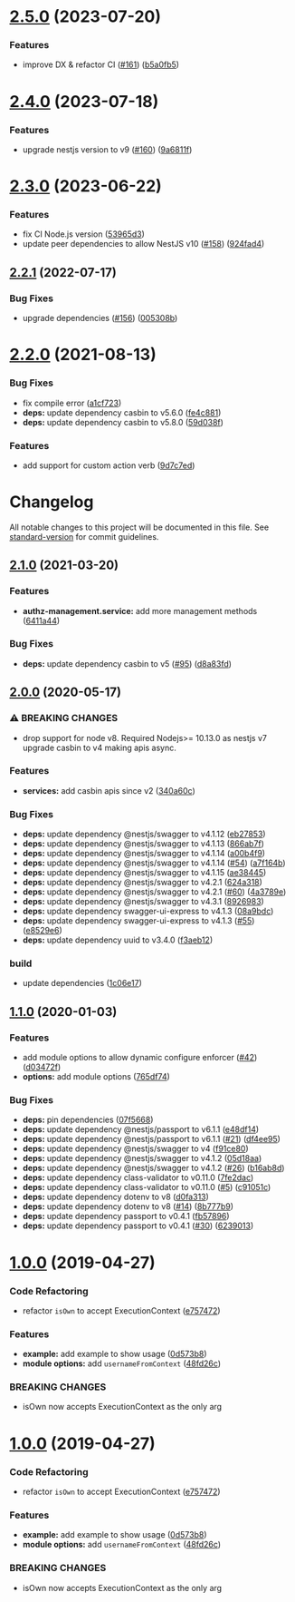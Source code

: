 # [2.5.0](https://github.com/dreamdevil00/nest-authz/compare/v2.4.0...v2.5.0) (2023-07-20)


### Features

* improve DX & refactor CI ([#161](https://github.com/dreamdevil00/nest-authz/issues/161)) ([b5a0fb5](https://github.com/dreamdevil00/nest-authz/commit/b5a0fb5aa146a124b23ee7cb85ee40d577fb2d2d))

# [2.4.0](https://github.com/dreamdevil00/nest-authz/compare/v2.3.0...v2.4.0) (2023-07-18)


### Features

* upgrade nestjs version to v9 ([#160](https://github.com/dreamdevil00/nest-authz/issues/160)) ([9a6811f](https://github.com/dreamdevil00/nest-authz/commit/9a6811fd34a2eefceeb27909a93ab1233b8ff0d4))

# [2.3.0](https://github.com/dreamdevil00/nest-authz/compare/v2.2.1...v2.3.0) (2023-06-22)


### Features

* fix CI Node.js version ([53965d3](https://github.com/dreamdevil00/nest-authz/commit/53965d34be6442f6931fa6073126b9998473d7df))
* update peer dependencies to allow NestJS v10 ([#158](https://github.com/dreamdevil00/nest-authz/issues/158)) ([924fad4](https://github.com/dreamdevil00/nest-authz/commit/924fad4a0754db1763c115f0f0d49d9de240c833))

## [2.2.1](https://github.com/dreamdevil00/nest-authz/compare/v2.2.0...v2.2.1) (2022-07-17)


### Bug Fixes

* upgrade dependencies ([#156](https://github.com/dreamdevil00/nest-authz/issues/156)) ([005308b](https://github.com/dreamdevil00/nest-authz/commit/005308b07cc312ac9716900f00afd8cf546fc495))

# [2.2.0](https://github.com/dreamdevil00/nest-authz/compare/v2.1.0...v2.2.0) (2021-08-13)


### Bug Fixes

* fix compile error ([a1cf723](https://github.com/dreamdevil00/nest-authz/commit/a1cf723c34522441bc7f6baf395eb044ac356c09))
* **deps:** update dependency casbin to v5.6.0 ([fe4c881](https://github.com/dreamdevil00/nest-authz/commit/fe4c881b1ff8e7fd91d6f935e45f59f14400f949))
* **deps:** update dependency casbin to v5.8.0 ([59d038f](https://github.com/dreamdevil00/nest-authz/commit/59d038f9cc477a5115fc623dfc908c6ee5c1bb1a))


### Features

* add support for custom action verb ([9d7c7ed](https://github.com/dreamdevil00/nest-authz/commit/9d7c7edd9f9812b19627db6f957a8cdf2f2e5fe6))

# Changelog

All notable changes to this project will be documented in this file. See [standard-version](https://github.com/conventional-changelog/standard-version) for commit guidelines.

## [2.1.0](https://github.com/dreamdevil00/nest-authz/compare/v2.0.0...v2.1.0) (2021-03-20)


### Features

* **authz-management.service:** add more  management methods ([6411a44](https://github.com/dreamdevil00/nest-authz/commit/6411a4467fbe6747f481e541ff42c7af0edb2cfb))


### Bug Fixes

* **deps:** update dependency casbin to v5 ([#95](https://github.com/dreamdevil00/nest-authz/issues/95)) ([d8a83fd](https://github.com/dreamdevil00/nest-authz/commit/d8a83fd1a1fbaef340a90f82940697d2bdc1a80e))

## [2.0.0](https://github.com/dreamdevil00/nest-authz/compare/v1.1.0...v2.0.0) (2020-05-17)


### ⚠ BREAKING CHANGES

* drop support for node v8. Required Nodejs>= 10.13.0 as nestjs v7
upgrade casbin to v4 making  apis async.

### Features

* **services:** add casbin apis since v2 ([340a60c](https://github.com/dreamdevil00/nest-authz/commit/340a60c68e0e4e84888ad9a9f97a88d81ff29709))


### Bug Fixes

* **deps:** update dependency @nestjs/swagger to v4.1.12 ([eb27853](https://github.com/dreamdevil00/nest-authz/commit/eb278538fe99f3b629d8110650f454d4be629917))
* **deps:** update dependency @nestjs/swagger to v4.1.13 ([866ab7f](https://github.com/dreamdevil00/nest-authz/commit/866ab7f86df295f4fdbd5fb1f7bc083f052314c2))
* **deps:** update dependency @nestjs/swagger to v4.1.14 ([a00b4f9](https://github.com/dreamdevil00/nest-authz/commit/a00b4f99f99b4de9b11e134999240571fb63cc06))
* **deps:** update dependency @nestjs/swagger to v4.1.14 ([#54](https://github.com/dreamdevil00/nest-authz/issues/54)) ([a7f164b](https://github.com/dreamdevil00/nest-authz/commit/a7f164b32ebc9a1a6c65de075f98569f2ac1a09b))
* **deps:** update dependency @nestjs/swagger to v4.1.15 ([ae38445](https://github.com/dreamdevil00/nest-authz/commit/ae3844587be7404a5fdf9b4774bf89705d4aaac8))
* **deps:** update dependency @nestjs/swagger to v4.2.1 ([624a318](https://github.com/dreamdevil00/nest-authz/commit/624a318d5a989d3e41fc416d73ff1d5cfa8964e1))
* **deps:** update dependency @nestjs/swagger to v4.2.1 ([#60](https://github.com/dreamdevil00/nest-authz/issues/60)) ([4a3789e](https://github.com/dreamdevil00/nest-authz/commit/4a3789e62453270f861a3dae9ee1823fc718aad1))
* **deps:** update dependency @nestjs/swagger to v4.3.1 ([8926983](https://github.com/dreamdevil00/nest-authz/commit/892698313493bb6c5ef04a95e755b08862e7333f))
* **deps:** update dependency swagger-ui-express to v4.1.3 ([08a9bdc](https://github.com/dreamdevil00/nest-authz/commit/08a9bdc6b7d6a2e937b138e19b56bea1a53d4af0))
* **deps:** update dependency swagger-ui-express to v4.1.3 ([#55](https://github.com/dreamdevil00/nest-authz/issues/55)) ([e8529e6](https://github.com/dreamdevil00/nest-authz/commit/e8529e60b563c1b84154fd3651ffdfe12b3473cf))
* **deps:** update dependency uuid to v3.4.0 ([f3aeb12](https://github.com/dreamdevil00/nest-authz/commit/f3aeb124c7dab1ea79325955a97158dcf19796a1))


### build

* update dependencies ([1c06e17](https://github.com/dreamdevil00/nest-authz/commit/1c06e17c0af92270ed1e8e1f11c562185f6a6835))

## [1.1.0](https://github.com/dreamdevil00/nest-authz/compare/v1.0.0...v1.1.0) (2020-01-03)


### Features

* add module options to allow dynamic configure enforcer ([#42](https://github.com/dreamdevil00/nest-authz/issues/42)) ([d03472f](https://github.com/dreamdevil00/nest-authz/commit/d03472f83a5d223e6b441c4a69c766c454395e73))
* **options:** add module options ([765df74](https://github.com/dreamdevil00/nest-authz/commit/765df745646fc25f4984808e513df16b8cf70893))


### Bug Fixes

* **deps:** pin dependencies ([07f5668](https://github.com/dreamdevil00/nest-authz/commit/07f56681555d2c082ab669b89ec611fa841bbc82))
* **deps:** update dependency @nestjs/passport to v6.1.1 ([e48df14](https://github.com/dreamdevil00/nest-authz/commit/e48df141a6a8214d0d7509dc23363891ad1384a3))
* **deps:** update dependency @nestjs/passport to v6.1.1 ([#21](https://github.com/dreamdevil00/nest-authz/issues/21)) ([df4ee95](https://github.com/dreamdevil00/nest-authz/commit/df4ee952c2ca418bb9dccc067801bb6ca13e0692))
* **deps:** update dependency @nestjs/swagger to v4 ([f91ce80](https://github.com/dreamdevil00/nest-authz/commit/f91ce8063cd786f0054e9f0ff6c11fdf2a4ed866))
* **deps:** update dependency @nestjs/swagger to v4.1.2 ([05d18aa](https://github.com/dreamdevil00/nest-authz/commit/05d18aa4786e82adf92a165a269c2ac8ad90c102))
* **deps:** update dependency @nestjs/swagger to v4.1.2 ([#26](https://github.com/dreamdevil00/nest-authz/issues/26)) ([b16ab8d](https://github.com/dreamdevil00/nest-authz/commit/b16ab8d10753f1f0cf871e0f34a52ff2b02bba8d))
* **deps:** update dependency class-validator to v0.11.0 ([7fe2dac](https://github.com/dreamdevil00/nest-authz/commit/7fe2dacc43847708403da2733dcb563866ce2cfe))
* **deps:** update dependency class-validator to v0.11.0 ([#5](https://github.com/dreamdevil00/nest-authz/issues/5)) ([c91051c](https://github.com/dreamdevil00/nest-authz/commit/c91051cc324fb426959afcfce82905102ea2b81b))
* **deps:** update dependency dotenv to v8 ([d0fa313](https://github.com/dreamdevil00/nest-authz/commit/d0fa3137f8db1cf4ad4af734d91a4c594452789f))
* **deps:** update dependency dotenv to v8 ([#14](https://github.com/dreamdevil00/nest-authz/issues/14)) ([8b777b9](https://github.com/dreamdevil00/nest-authz/commit/8b777b9ca056d538671a922f386e7ce54fe3ea32))
* **deps:** update dependency passport to v0.4.1 ([fb57896](https://github.com/dreamdevil00/nest-authz/commit/fb57896338ef430d1dfb0429eeb07438cfb7fb5d))
* **deps:** update dependency passport to v0.4.1 ([#30](https://github.com/dreamdevil00/nest-authz/issues/30)) ([6239013](https://github.com/dreamdevil00/nest-authz/commit/623901321bdb6c65a5dd3d20104c68ce669389f1))

# [1.0.0](https://github.com/dreamdevil00/nest-authz/compare/v0.1.0...v1.0.0) (2019-04-27)


### Code Refactoring

* refactor `isOwn` to accept ExecutionContext ([e757472](https://github.com/dreamdevil00/nest-authz/commit/e757472))


### Features

* **example:** add example to show usage ([0d573b8](https://github.com/dreamdevil00/nest-authz/commit/0d573b8))
* **module options:** add `usernameFromContext` ([48fd26c](https://github.com/dreamdevil00/nest-authz/commit/48fd26c))


### BREAKING CHANGES

* isOwn now accepts ExecutionContext as the only arg



# [1.0.0](https://github.com/dreamdevil00/nest-authz/compare/v0.1.0...v1.0.0) (2019-04-27)


### Code Refactoring

* refactor `isOwn` to accept ExecutionContext ([e757472](https://github.com/dreamdevil00/nest-authz/commit/e757472))


### Features

* **example:** add example to show usage ([0d573b8](https://github.com/dreamdevil00/nest-authz/commit/0d573b8))
* **module options:** add `usernameFromContext` ([48fd26c](https://github.com/dreamdevil00/nest-authz/commit/48fd26c))


### BREAKING CHANGES

* isOwn now accepts ExecutionContext as the only arg
